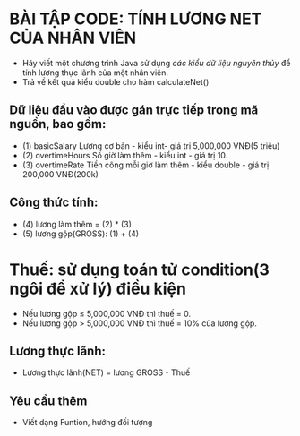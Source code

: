 # BÀI TẬP CODE: TÍNH LƯƠNG NET CỦA NHÂN VIÊN

- Hãy viết một chương trình Java sử dụng *các kiểu dữ liệu nguyên thủy* để tính lương thực lãnh của một nhân viên.
- Trả về kết quả kiểu double cho hàm calculateNet()

## Dữ liệu đầu vào được gán trực tiếp trong mã nguồn, bao gồm:
- (1) basicSalary Lương cơ bản - kiểu int- giá trị 5,000,000 VNĐ(5 triệu)
- (2) overtimeHours Số giờ làm thêm - kiểu int - giá trị 10.
- (3) overtimeRate Tiền công mỗi giờ làm thêm - kiểu double - giá trị 200,000 VNĐ(200k)

## Công thức tính:
- (4) lương làm thêm = (2) * (3)
- (5) lương gộp(GROSS): (1) + (4)

# Thuế: sử dụng toán tử condition(3 ngôi để xử lý) điều kiện
- Nếu lương gộp ≤ 5,000,000 VNĐ thì thuế = 0.
- Nếu lương gộp > 5,000,000 VNĐ thì thuế = 10% của lương gộp.

## Lương thực lãnh:
- Lương thực lãnh(NET) = lương GROSS - Thuế

## Yêu cầu thêm
- Viết dạng Funtion, hướng đối tượng